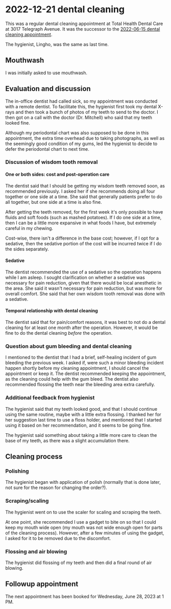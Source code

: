 # 2022-12-21 dental cleaning

This was a regular dental cleaning appointment at Total Health Dental
Care at 3017 Telegraph Avenue. It was the successor to the [2022-06-15
dental cleaning appointment](2022-06-15-dental-cleaning.md).

The hygienist, Lingho, was the same as last time.

## Mouthwash

I was initially asked to use mouthwash.

## Evaluation and discussion

The in-office dentist had called sick, so my appointment was conducted
with a remote dentist. To facilitate this, the hygienist first took my
dental X-rays and then took a bunch of photos of my teeth to send to
the doctor. I then got on a call with the doctor (Dr. Mitchell) who
said that my teeth looked fine.

Although my periodontal chart was also supposed to be done in this
appointment, the extra time overhead due to taking photographs, as
well as the seemingly good condition of my gums, led the hygienist to
decide to defer the periodontal chart to next time.

### Discussion of wisdom tooth removal

#### One or both sides: cost and post-operation care

The dentist said that I should be getting my wisdom teeth removed soon,
as recommended previously. I asked her if she recommends doing all
four together or one side at a time. She said that generally patients
prefer to do all together, but one side at a time is also fine.

After getting the teeth removed, for the first week it's only possible
to have fluids and soft foods (such as mashed potatoes). If I do one
side at a time, then I can be a little more expansive in what foods I
have, but extremely careful in my chewing.

Cost-wise, there isn't a difference in the base cost; however, if I
opt for a sedative, then the sedative portion of the cost will be
incurred twice if I do the sides separately.

#### Sedative

The dentist recommended the use of a sedative so the operation happens
while I am asleep. I sought clarification on whether a sedative was
necessary for pain reduction, given that there would be local
anesthetic in the area. She said it wasn't necessary for pain
reduction, but was more for overall comfort. She said that her own
wisdom tooth removal was done with a sedative.

#### Temporal relationship with dental cleaning

The dentist said that for pain/comfort reasons, it was best to not do
a dental cleaning for at least one month after the operation. However,
it would be fine to do the dental cleaning *before* the operation.

### Question about gum bleeding and dental cleaning

I mentioned to the dentist that I had a brief, self-healing incident
of gum bleeding the previous week. I asked if, were such a minor
bleeding incident happen shortly before my cleaning appointment, I
should cancel the appointment or keep it. The dentist recommended
keeping the appointment, as the cleaning could help with the gum
bleed. The dentist also recommended flossing the teeth near the
bleeding area extra carefully.

### Additional feedback from hygienist

The hygienist said that my teeth looked good, and that I should
continue using the same routine, maybe with a little extra flossing. I
thanked her for her suggestion last time to use a floss holder, and
mentioned that I started using it based on her recommendation, and it
seems to be going fine.

The hygienist said something about taking a little more care to clean
the base of my teeth, as there was a slight accumulation there.

## Cleaning process

### Polishing

The hygienist began with application of polish (normally that is done
later, not sure for the reason for changing the order?).

### Scraping/scaling

The hygienist went on to use the scaler for scaling and scraping the
teeth.

At one point, she recommended I use a gadget to bite on so that I
could keep my mouth wide open (my mouth was not wide enough open for
parts of the cleaning process). However, after a few minutes of using
the gadget, I asked for it to be removed due to the discomfort.

### Flossing and air blowing

The hygienist did flossing of my teeth and then did a final round of
air blowing.

## Followup appointment

The next appointment has been booked for Wednesday, June 28, 2023
at 1 PM.
